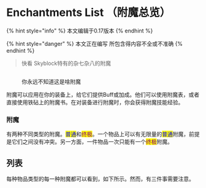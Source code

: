 # Enchantments List （附魔总览）

{% hint style="info" %}
本文编辑于0.17版本
{% endhint %}

{% hint style="danger" %}
本文正在编写 所包含得内容不全或不准确
{% endhint %}

> 快看 Skyblock特有的杂七杂八的附魔

<figure><img src="https://img.pysio.online/doc/skyblock/Enchanted_book.gif" alt=""><figcaption><p>你永远不知道这是啥附魔</p></figcaption></figure>

附魔可以应用在你的装备上，给它们提供Buff或加成。他们可以使用附魔表，或者直接使用铁砧上的附魔书。在对装备进行附魔时，你会获得附魔技能经验。

### 附魔

有两种不同类型的附魔。<mark style="color:blue;">普通</mark>和<mark style="color:purple;">终极</mark>。一个物品上可以有无限量的<mark style="color:blue;">普通</mark>附魔，前提是它们之间没有冲突。另一方面，一件物品一次只能有一个<mark style="color:purple;">终极</mark>附魔。

## 列表

每种物品类型的每一种附魔都可以看到，如下所示。然而，有三件事需要注意。
